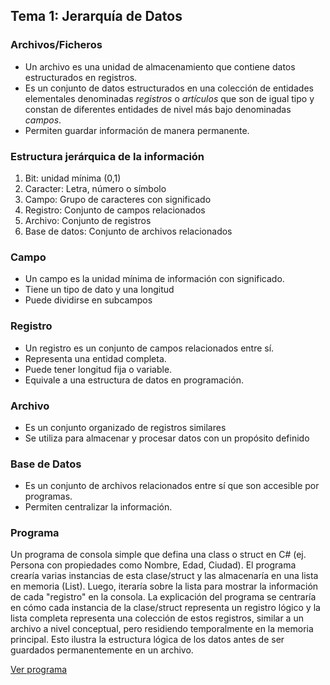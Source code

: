 ## Tema 1: Jerarquía de Datos

### Archivos/Ficheros
- Un archivo es una unidad de almacenamiento que contiene datos estructurados en registros.
- Es un conjunto de datos estructurados en una colección de entidades elementales denominadas *registros* o *artículos* que son de igual tipo y constan de diferentes entidades de nivel más bajo denominadas *campos*.
- Permiten guardar información de manera permanente.

### Estructura jerárquica de la información
1. Bit: unidad mínima (0,1)
2. Caracter: Letra, número o símbolo
3. Campo: Grupo de caracteres con significado
4. Registro: Conjunto de campos relacionados
5. Archivo: Conjunto de registros
6. Base de datos: Conjunto de archivos relacionados

### Campo
- Un campo es la unidad mínima de información con significado.
- Tiene un tipo de dato y una longitud
- Puede dividirse en subcampos

### Registro
- Un registro es un conjunto de campos relacionados entre sí.
- Representa una entidad completa.
- Puede tener longitud fija o variable.
- Equivale a una estructura de datos en programación.

### Archivo
- Es un conjunto organizado de registros similares
- Se utiliza para almacenar y procesar datos con un propósito definido

### Base de Datos
- Es un conjunto de archivos relacionados entre sí que son accesible por programas.
- Permiten centralizar la información.

### Programa
Un programa de consola simple que defina una class o struct en C# (ej. Persona con propiedades como Nombre, Edad, Ciudad). El programa crearía varias instancias de esta clase/struct y las almacenaría en una lista en memoria (List<Persona>). Luego, iteraría sobre la lista para mostrar la información de cada "registro" en la consola. La explicación del programa se centraría en cómo cada instancia de la clase/struct representa un registro lógico y la lista completa representa una colección de estos registros, similar a un archivo a nivel conceptual, pero residiendo temporalmente en la memoria principal. Esto ilustra la estructura lógica de los datos antes de ser guardados permanentemente en un archivo.


[Ver programa](Tema_1/Program.cs)
